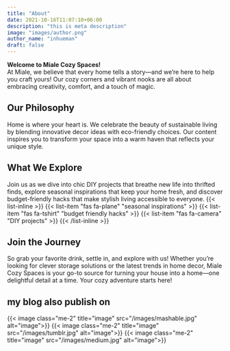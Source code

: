 ```yaml
---
title: "About"
date: 2021-10-16T11:07:10+06:00
description: "this is meta description"
image: "images/author.png"
author_name: "inhueman"
draft: false
---
```


**Welcome to Miale Cozy Spaces!**<br>
At Miale, we believe that every home tells a story—and we’re here to help you craft yours! Our cozy corners and vibrant nooks are all about embracing creativity, comfort, and a touch of magic.

## Our Philosophy
Home is where your heart is. We celebrate the beauty of sustainable living by blending innovative decor ideas with eco-friendly choices. Our content inspires you to transform your space into a warm haven that reflects your unique style.

## What We Explore
Join us as we dive into chic DIY projects that breathe new life into thrifted finds, explore seasonal inspirations that keep your home fresh, and discover budget-friendly hacks that make stylish living accessible to everyone.
{{< list-inline >}}
  {{< list-item "fas fa-plane" "seasonal inspirations" >}}
  {{< list-item "fas fa-tshirt" "budget friendly hacks" >}}
  {{< list-item "fas fa-camera" "DIY projects" >}}
{{< /list-inline >}}

## Join the Journey
So grab your favorite drink, settle in, and explore with us! Whether you’re looking for clever storage solutions or the latest trends in home decor, Miale Cozy Spaces is your go-to source for turning your house into a home—one delightful detail at a time. Your cozy adventure starts here!

## my blog also publish on
{{< image class="me-2" title="image" src="/images/mashable.jpg" alt="image">}}
{{< image class="me-2" title="image" src="/images/tumblr.jpg" alt="image">}}
{{< image class="me-2" title="image" src="/images/medium.jpg" alt="image">}}
